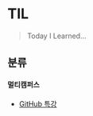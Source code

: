 # TIL

> Today I Learned...



## 분류

#### 멀티캠퍼스

- [GitHub 특강](https://github.com/NewYorkKim/TIL/blob/master/Github_특강.md)
